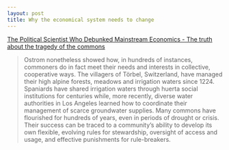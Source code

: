 ```yaml
---
layout: post
title: Why the economical system needs to change
---
```



[The Political Scientist Who Debunked Mainstream Economics - The truth about the tragedy of the commons](http://evonomics.com/the-political-scientist-who-debunked-maintream-economics/)

> Ostrom nonetheless showed how, in hundreds of instances, commoners do in fact meet their needs and interests in collective, cooperative ways. The villagers of Törbel, Switzerland, have managed their high alpine forests, meadows and irrigation waters since 1224. Spaniards have shared irrigation waters through huerta social institutions for centuries while, more recently, diverse water authorities in Los Angeles learned how to coordinate their management of scarce groundwater supplies. Many commons have flourished for hundreds of years, even in periods of drought or crisis. Their success can be traced to a community’s ability to develop its own flexible, evolving rules for stewardship, oversight of access and usage, and effective punishments for rule-breakers.

